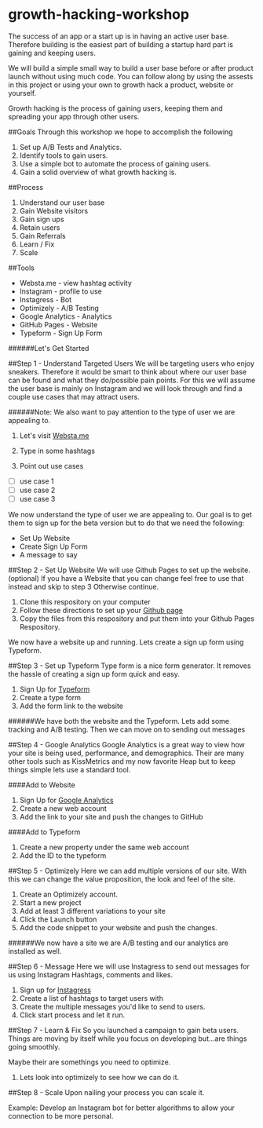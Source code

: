 # growth-hacking-workshop
The success of an app or a start up is in having an active user base. Therefore building is the easiest part of building a startup hard part is gaining and keeping users.

We will build a simple small way to build a user base before or after product launch without using much code. You can follow along by using the assests in this project or using your own to growth hack a product, website or yourself. 

Growth hacking is the process of gaining users, keeping them and spreading your app through other users. 

##Goals
Through this workshop we hope to accomplish the following
1. Set up A/B Tests and Analytics.
2. Identify tools to gain users.
3. Use a simple bot to automate the process of gaining users.
4. Gain a solid overview of what growth hacking is.


##Process

1. Understand our user base
2. Gain Website visitors
3. Gain sign ups
4. Retain users
5. Gain Referrals 
6. Learn / Fix
7. Scale

##Tools

* Websta.me - view hashtag activity
* Instagram - profile to use
* Instagress - Bot
* Optimizely - A/B Testing
* Google Analytics - Analytics
* GitHub Pages - Website
* Typeform - Sign Up Form

######Let's Get Started

##Step 1 - Understand Targeted Users
We will be targeting users who enjoy sneakers. Therefore it would be smart to think about where our user base can be found and what they do/possible pain points.
For this we will assume the user base is mainly on Instagram and we will look through and find a couple use cases that may attract users. 

######Note: We also want to pay attention to the type of user we are appealing to.

1. Let's visit [Websta.me](https://websta.me)

2. Type in some hashtags 

3. Point out use cases

* [ ] use case 1
* [ ] use case 2
* [ ] use case 3

We now understand the type of user we are appealing to. Our goal is to get them to sign up for the beta version but to do that we need the following: 

* Set Up Website
* Create Sign Up Form
* A message to say

##Step 2 - Set Up Website
We will use Github Pages to set up the website. (optional)
If you have a Website that you can change feel free to use that instead and skip to step 3
Otherwise continue. 

1. Clone this respository on your computer 
2. Follow these directions to set up your [Github page](https://pages.github.com/)
3. Copy the files from this respository and put them into your Github Pages Respository.

We now have a website up and running. 
Lets create a sign up form using Typeform. 

##Step 3 - Set up Typeform
Type form is a nice form generator. It removes the hassle of creating a sign up form quick and easy. 

1. Sign Up for [Typeform](http://typeform.com)
2. Create a type form 
3. Add the form link to the website

######We have both the website and the Typeform. Lets add some tracking and A/B testing. Then we can move on to sending out messages

##Step 4 - Google Analytics
Google Analytics is a great way to view how your site is being used, performance, and demographics. Their are many other tools such as KissMetrics and my now favorite Heap but to keep things simple lets use a standard tool. 

####Add to Website
1. Sign Up for [Google Analytics](http://www.google.com/analytics)
2. Create a new web account
3. Add the link to your site and push the changes to GitHub

####Add to Typeform
1. Create a new property under the same web account
2. Add the ID to the typeform 



##Step 5 - Optimizely
Here we can add multiple versions of our site. With this we can change the value proposition, the look and feel of the site. 

1. Create an Optimizely account. 
2. Start a new project
3. Add at least 3 different variations to your site
4. Click the Launch button
5. Add the code snippet to your website and push the changes. 

######We now have a site we are A/B testing and our analytics are installed as well. 

##Step 6 - Message
Here we will use Instagress to send out messages for us using Instagram Hashtags, comments and likes. 

1. Sign up for [Instagress](http://instagress.com)
2. Create a list of hashtags to target users with
3. Create the multiple messages you'd like to send to users.
4. Click start process and let it run. 

##Step 7 - Learn & Fix 
So you launched a campaign to gain beta users. Things are moving by itself while you focus on developing but...are things going smoothly. 

Maybe their are somethings you need to optimize. 

1. Lets look into optimizely to see how we can do it. 

##Step 8 - Scale
Upon nailing your process you can scale it. 

Example: 
Develop an Instagram bot for better algorithms to allow your connection to be more personal.
